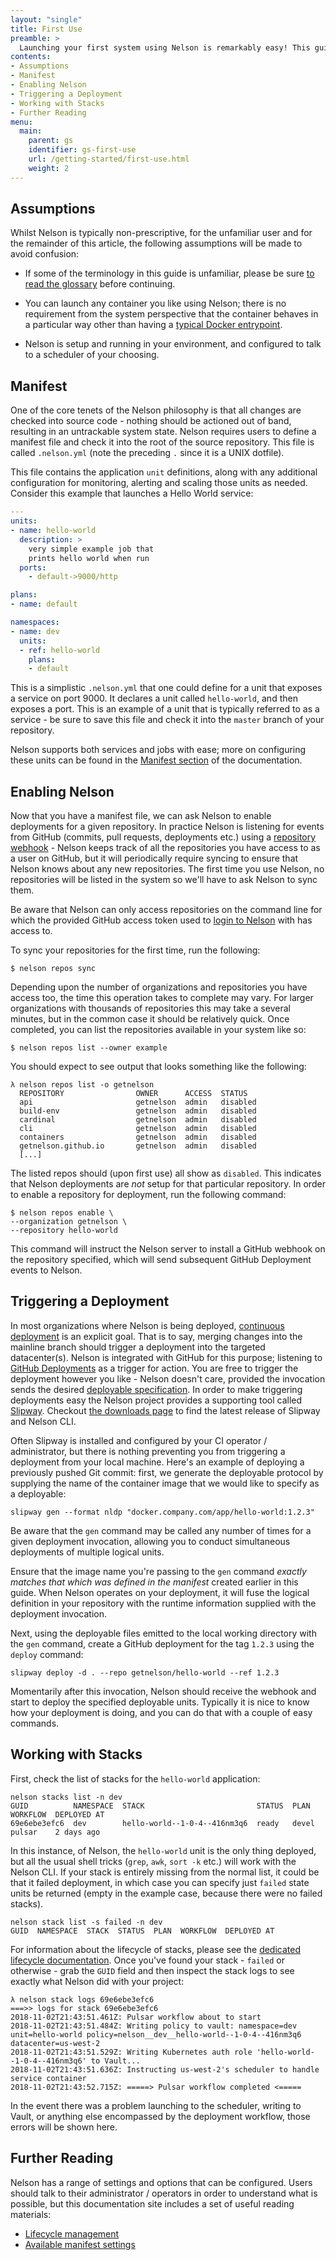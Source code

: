 ```yaml
---
layout: "single"
title: First Use
preamble: >
  Launching your first system using Nelson is remarkably easy! This guide walks you through how to get-going with Nelson and covers the high-level components needed to get an end to end solution.
contents:
- Assumptions
- Manifest
- Enabling Nelson
- Triggering a Deployment
- Working with Stacks
- Further Reading
menu:
  main:
    parent: gs
    identifier: gs-first-use
    url: /getting-started/first-use.html
    weight: 2
---
```


## Assumptions

Whilst Nelson is typically non-prescriptive, for the unfamiliar user and for the remainder of this article, the following assumptions will be made to avoid confusion:

* If some of the terminology in this guide is unfamiliar, please be sure [to read the glossary](https://getnelson.io/getting-started/) before continuing.

* You can launch any container you like using Nelson; there is no requirement from the system perspective that the container behaves in a particular way other than having a [typical Docker entrypoint](https://docs.docker.com/engine/reference/builder/#entrypoint).

* Nelson is setup and running in your environment, and configured to talk to a scheduler of your choosing.

## Manifest

One of the core tenets of the Nelson philosophy is that all changes are checked into source code - nothing should be actioned out of band, resulting in an untrackable system state. Nelson requires users to define a manifest file and check it into the root of the source repository. This file is called `.nelson.yml` (note the preceding `.` since it is a UNIX dotfile).

This file contains the application `unit` definitions, along with any additional configuration for monitoring, alerting and scaling those units as needed. Consider this example that launches a Hello World service:

```yaml
---
units:
- name: hello-world
  description: >
    very simple example job that
    prints hello world when run
  ports:
    - default->9000/http

plans:
- name: default

namespaces:
- name: dev
  units:
  - ref: hello-world
    plans:
    - default
```

This is a simplistic `.nelson.yml` that one could define for a unit that exposes a service on port 9000. It declares a unit called `hello-world`, and then exposes a port. This is an example of a unit that is typically referred to as a service - be sure to save this file and check it into the `master` branch of your repository.

Nelson supports both services and jobs with ease; more on configuring these units can be found in the [Manifest section](/documentation/manifest.html) of the documentation.

## Enabling Nelson

Now that you have a manifest file, we can ask Nelson to enable deployments for a given repository. In practice Nelson is listening for events from GitHub (commits, pull requests, deployments etc.) using a [repository webhook](https://developer.github.com/v3/repos/hooks/) - Nelson keeps track of all the repositories you have access to as a user on GitHub, but it will periodically require syncing to ensure that Nelson knows about any new repositories. The first time you use Nelson, no repositories will be listed in the system so we'll have to ask Nelson to sync them.

<div class="alert alert-warning" role="alert">
  Be aware that Nelson can only access repositories on the command line for which the provided GitHub access token used to <a href="/getting-started/install.html">login to Nelson</a> with has access to.
</div>

To sync your repositories for the first time, run the following:

```
$ nelson repos sync
```

Depending upon the number of organizations and repositories you have access too, the time this operation takes to complete may vary. For larger organizations with thousands of repositories this may take a several minutes, but in the common case it should be relatively quick. Once completed, you can list the repositories available in your system like so:

```
$ nelson repos list --owner example
```

You should expect to see output that looks something like the following:

```
λ nelson repos list -o getnelson
  REPOSITORY                OWNER      ACCESS  STATUS
  api                       getnelson  admin   disabled
  build-env                 getnelson  admin   disabled
  cardinal                  getnelson  admin   disabled
  cli                       getnelson  admin   disabled
  containers                getnelson  admin   disabled
  getnelson.github.io       getnelson  admin   disabled
  [...]
```

The listed repos should (upon first use) all show as `disabled`. This indicates that Nelson deployments are *not* setup for that particular repository. In order to enable a repository for deployment, run the following command:

```
$ nelson repos enable \
--organization getnelson \
--repository hello-world
```

This command will instruct the Nelson server to install a GitHub webhook on the repository specified, which will send subsequent GitHub Deployment events to Nelson.

## Triggering a Deployment

In most organizations where Nelson is being deployed, [continuous deployment](https://en.wikipedia.org/wiki/Continuous_delivery#Relationship_to_continuous_deployment) is an explicit goal. That is to say, merging changes into the mainline branch should trigger a deployment into the targeted datacenter(s). Nelson is integrated with GitHub for this purpose; listening to [GitHub Deployments](https://developer.github.com/v3/guides/delivering-deployments/) as a trigger for action. You are free to trigger the deployment however you like - Nelson doesn't care, provided the invocation sends the desired [deployable specification](/getting-started/deployables.html). In order to make triggering deployments easy the Nelson project provides a supporting tool called [Slipway](https://github.com/getnelson/slipway). Checkout <a href="/downloads.html">the downloads page</a> to find the latest release of Slipway and Nelson CLI.

Often Slipway is installed and configured by your CI operator / administrator, but there is nothing preventing you from triggering a deployment from your local machine. Here's an example of deploying a previously pushed Git commit: first, we generate the deployable protocol by supplying the name of the container image that we would like to specify as a deployable:

```
slipway gen --format nldp "docker.company.com/app/hello-world:1.2.3"
```

Be aware that the `gen` command may be called any number of times for a given deployment invocation, allowing you to conduct simultaneous deployments of multiple logical units.

<div class="alert alert-warning" role="alert">
  Ensure that the image name you're passing to the <code>gen</code> command <i> exactly matches that which was defined in the manifest</i> created earlier in this guide. When Nelson operates on your deployment, it will fuse the logical definition in your repository with the runtime information supplied with the deployment invocation.
</div>

Next, using the deployable files emitted to the local working directory with the `gen` command, create a GitHub deployment for the tag `1.2.3` using the `deploy` command:

```
slipway deploy -d . --repo getnelson/hello-world --ref 1.2.3
```

Momentarily after this invocation, Nelson should receive the webhook and start to deploy the specified deployable units. Typically it is nice to know how your deployment is doing, and you can do that with a couple of easy commands.

## Working with Stacks

First, check the list of stacks for the `hello-world` application:

```
nelson stacks list -n dev
GUID          NAMESPACE  STACK                         STATUS  PLAN    WORKFLOW  DEPLOYED AT
69e6ebe3efc6  dev        hello-world--1-0-4--416nm3q6  ready   devel   pulsar    2 days ago
```

In this instance, of Nelson, the `hello-world` unit is the only thing deployed, but all the usual shell tricks (`grep`, `awk`, `sort -k` etc.) will work with the Nelson CLI. If your stack is entirely missing from the normal list, it could be that it failed deployment, in which case you can specify just `failed` state units be returned (empty in the example case, because there were no failed stacks).

```
nelson stack list -s failed -n dev
GUID  NAMESPACE  STACK  STATUS  PLAN  WORKFLOW  DEPLOYED AT
```

For information about the lifecycle of stacks, please see the [dedicated lifecycle documentation](/getting-started/lifecycle.html). Once you've found your stack - `failed` or otherwise - grab the `GUID` field and then inspect the stack logs to see exactly what Nelson did with your project:

```
λ nelson stack logs 69e6ebe3efc6
===>> logs for stack 69e6ebe3efc6
2018-11-02T21:43:51.461Z: Pulsar workflow about to start
2018-11-02T21:43:51.484Z: Writing policy to vault: namespace=dev unit=hello-world policy=nelson__dev__hello-world--1-0-4--416nm3q6 datacenter=us-west-2
2018-11-02T21:43:51.529Z: Writing Kubernetes auth role 'hello-world--1-0-4--416nm3q6' to Vault...
2018-11-02T21:43:51.636Z: Instructing us-west-2's scheduler to handle service container
2018-11-02T21:43:52.715Z: =====> Pulsar workflow completed <=====
```

In the event there was a problem launching to the scheduler, writing to Vault, or anything else encompassed by the deployment workflow, those errors will be shown here.

## Further Reading

Nelson has a range of settings and options that can be configured. Users should talk to their administrator / operators in order to understand what is possible, but this documentation site includes a set of useful reading materials:

* [Lifecycle management](/getting-started/lifecycle.html)
* [Available manifest settings](/documentation/manifest.html)
